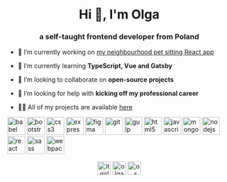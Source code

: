 <h1 align="center">Hi 👋, I'm Olga</h1>
<h3 align="center">a self-taught frontend developer from Poland</h3>

- 🔭 I’m currently working on [my neighbourhood pet sitting React app](https://github.com/olgasmoczynska/petsharing)

- 🌱 I’m currently learning **TypeScript, Vue and Gatsby**

- 👯 I’m looking to collaborate on **open-source projects**

- 🤝 I’m looking for help with **kicking off my professional career**

- 👨‍💻 All of my projects are available [here](https://github.com/olgasmoczynska?tab=repositories)

<p align="left"><img src="https://www.vectorlogo.zone/logos/babeljs/babeljs-icon.svg" alt="babel" width="40" height="40"/> <img src="https://devicons.github.io/devicon/devicon.git/icons/bootstrap/bootstrap-plain.svg" alt="bootstrap" width="40" height="40"/> <img src="https://devicons.github.io/devicon/devicon.git/icons/css3/css3-original-wordmark.svg" alt="css3" width="40" height="40"/> <img src="https://devicons.github.io/devicon/devicon.git/icons/express/express-original-wordmark.svg" alt="express" width="40" height="40"/> <img src="https://www.vectorlogo.zone/logos/figma/figma-icon.svg" alt="figma" width="40" height="40"/> <img src="https://www.vectorlogo.zone/logos/git-scm/git-scm-icon.svg" alt="git" width="40" height="40"/> <img src="https://devicons.github.io/devicon/devicon.git/icons/gulp/gulp-plain.svg" alt="gulp" width="40" height="40"/> <img src="https://devicons.github.io/devicon/devicon.git/icons/html5/html5-original-wordmark.svg" alt="html5" width="40" height="40"/> <img src="https://devicons.github.io/devicon/devicon.git/icons/javascript/javascript-original.svg" alt="javascript" width="40" height="40"/> <img src="https://devicons.github.io/devicon/devicon.git/icons/mongodb/mongodb-original-wordmark.svg" alt="mongodb" width="40" height="40"/> <img src="https://devicons.github.io/devicon/devicon.git/icons/nodejs/nodejs-original-wordmark.svg" alt="nodejs" width="40" height="40"/> <img src="https://devicons.github.io/devicon/devicon.git/icons/react/react-original-wordmark.svg" alt="react" width="40" height="40"/> <img src="https://devicons.github.io/devicon/devicon.git/icons/sass/sass-original.svg" alt="sass" width="40" height="40"/> <img src="https://devicons.github.io/devicon/devicon.git/icons/webpack/webpack-original.svg" alt="webpack" width="40" height="40"/></p>

<p align="center">
<a href="https://codepen.io/itgirl" target="blank"><img align="center" src="https://cdn.jsdelivr.net/npm/simple-icons@3.0.1/icons/codepen.svg" alt="itgirl" height="30" width="30" /></a>
<a href="https://linkedin.com/in/olgasmoczynska" target="blank"><img align="center" src="https://cdn.jsdelivr.net/npm/simple-icons@3.0.1/icons/linkedin.svg" alt="olgasmoczynska" height="30" width="30" /></a>
<a href="https://www.hackerrank.com/o_smoczynska" target="blank"><img align="center" src="https://cdn.jsdelivr.net/npm/simple-icons@3.0.1/icons/hackerrank.svg" alt="o_smoczynska" height="30" width="30" /></a>
</p>
